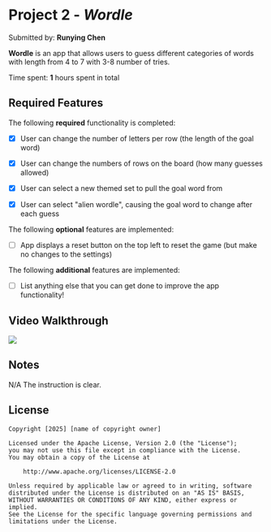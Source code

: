 # Project 2 - *Wordle*

Submitted by: **Runying Chen**

**Wordle** is an app that allows users to guess different categories of words with length from 4 to 7 with 3-8 number of tries.

Time spent: **1** hours spent in total

## Required Features

The following **required** functionality is completed:

- [x] User can change the number of letters per row (the length of the goal word)
- [x] User can change the numbers of rows on the board (how many guesses allowed)
- [x] User can select a new themed set to pull the goal word from
- [x] User can select "alien wordle", causing the goal word to change after each guess


The following **optional** features are implemented:

- [ ] App displays a reset button on the top left to reset the game (but make no changes to the settings)

The following **additional** features are implemented:

- [ ] List anything else that you can get done to improve the app functionality!

## Video Walkthrough

<div>
    <a href="https://www.loom.com/share/70860340dcd34488b52a54b2e24440c4">
      <img style="max-width:300px;" src="https://cdn.loom.com/sessions/thumbnails/70860340dcd34488b52a54b2e24440c4-60677f8d8e2f4521-full-play.gif">
    </a>
  </div>

## Notes

N/A The instruction is clear.

## License

    Copyright [2025] [name of copyright owner]

    Licensed under the Apache License, Version 2.0 (the "License");
    you may not use this file except in compliance with the License.
    You may obtain a copy of the License at

        http://www.apache.org/licenses/LICENSE-2.0

    Unless required by applicable law or agreed to in writing, software
    distributed under the License is distributed on an "AS IS" BASIS,
    WITHOUT WARRANTIES OR CONDITIONS OF ANY KIND, either express or implied.
    See the License for the specific language governing permissions and
    limitations under the License.
